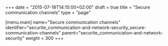 +++
date = "2015-07-18T14:15:00+02:00"
draft = true
title = "Secure communication channels"
type = "page"

[menu.main]
name="Secure communication channels"
identifier="securite_communication-and-network-security_secure-communication-channels"
parent="securite_communication-and-network-security"
weight = 300
+++